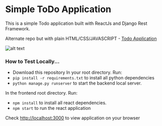 # Simple ToDo Application

This is a simple Todo application built with ReactJs and Django Rest Framework.

Alternate repo but with plain HTML/CSS/JAVASCRIPT - [Todo Application](https://github.com/kayprogrammer/todo-application/)

![alt text](https://github.com/kayprogrammer/todo-application-2/blob/master/display.png?raw=true)

### How to Test Locally...

* Download this repository
In your root directory. Run:
* `pip install -r requirements.txt` to install all python dependencies
* `python manage.py runserver` to start the backend local server.

In the frontend root directory. Run:
* `npm install` to install all react dependencies.
* `npm start` to run the react application

Check [http://localhost:3000](http://localhost:3000) to view application on your browser
